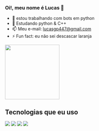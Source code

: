###  Oi!, meu nome é Lucas 👋


- 🔭 estou trabalhando com bots em python                                       
- 🌱 Estudando python & C++
- 📫 Meu e-mail: lucasgp447@gmail.com
- ⚡ Fun fact: eu não sei descascar laranja

<img height="180em" src="https://github-readme-stats.vercel.app/api/top-langs/?username=LucasGomesLG&layout=compact&langs_count=7&theme=dark"/>

## Tecnologias que eu uso 



![](https://img.shields.io/badge/Python-3776AB?style=for-the-badge&logo=python&logoColor=white)
![](https://img.shields.io/badge/C%2B%2B-00599C?style=for-the-badge&logo=c%2B%2B&logoColor=white)
![](https://img.shields.io/badge/Arduino-00979D?style=for-the-badge&logo=Arduino&logoColor=white)  ![](https://media.giphy.com/media/v1.Y2lkPTc5MGI3NjExZmNjM2NiZWE1YjA4MWI4NWNlM2UwOTE5ZDcxODc1ZDA3ZWFlZDJhZCZlcD12MV9pbnRlcm5hbF9naWZzX2dpZklkJmN0PXM/sLxq34RleLBPa/giphy.gif)
